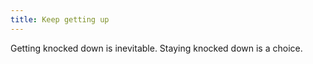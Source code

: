 ```yaml
---
title: Keep getting up
---
```


Getting knocked down is inevitable. Staying knocked down is a choice.
